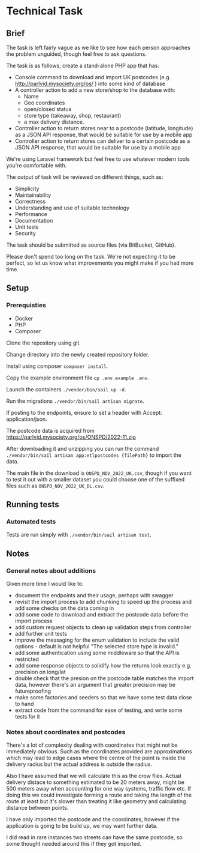 # Technical Task

## Brief

The task is left fairly vague as we like to see how each person approaches the problem unguided, though feel free to ask questions.

The task is as follows, create a stand-alone PHP app that has:

* Console command to download and import UK postcodes (e.g. http://parlvid.mysociety.org/os/ ) into some kind of database
* A controller action to add a new store/shop to the database with:
  * Name
  * Geo coordinates
  * open/closed status
  * store type (takeaway, shop, restaurant)
  * a max delivery distance.
* Controller action to return stores near to a postcode (latitude, longitude) as a JSON API response, that would be suitable for use by a mobile app
* Controller action to return stores can deliver to a certain postcode as a JSON API response, that would be suitable for use by a mobile app

We're using Laravel framework but feel free to use whatever modern tools you're comfortable with.

The output of task will be reviewed on different things, such as:
* Simplicity
* Maintainability
* Correctness
* Understanding and use of suitable technology
* Performance
* Documentation
* Unit tests
* Security

The task should be submitted as source files (via BitBucket, GitHub).

Please don't spend too long on the task. We're not expecting it to be perfect, so let us know what improvements you might make if you had more time.

## Setup

### Prerequisties

* Docker
* PHP
* Composer

Clone the repository using git.

Change directory into the newly created repository folder.

Install using composer `composer install`.

Copy the example environment file `cp .env.example .env`.

Launch the containers `./vendor/bin/sail up -d`.

Run the migrations `./vendor/bin/sail artisan migrate`.

If posting to the endpoints, ensure to set a header with Accept: application/json.

The postcode data is acquired from https://parlvid.mysociety.org/os/ONSPD/2022-11.zip

After downloading it and unzipping you can run the command `./vendor/bin/sail artisan app:etlpostcodes {filePath}` to import the data.

The main file in the download is `ONSPD_NOV_2022_UK.csv`, though if you want to test it out with a smaller dataset you could choose one of the suffixed files such as `ONSPD_NOV_2022_UK_DL.csv`.

## Running tests

### Automated tests

Tests are run simply with `./vendor/bin/sail artisan test`.

## Notes

### General notes about additions

Given more time I would like to:

* document the endpoints and their usage, perhaps with swagger
* revisit the import process to add chunking to speed up the process and add some checks on the data coming in
* add some code to download and extract the postcode data before the import process
* add custom request objects to clean up validation steps from controller
* add further unit tests
* improve the messaging for the enum validation to include the valid options - default is not helpful "The selected store type is invalid."
* add some authentication using some middleware so that the API is restricted
* add some response objects to solidify how the returns look exactly e.g. precision on long/lat
* double check that the presion on the postcode table matches the import data, however there's an argument that greater precision may be futureproofing
* make some factories and seeders so that we have some test data close to hand
* extract code from the command for ease of testing, and write some tests for it

### Notes about coordinates and postcodes

There's a lot of complexity dealing with coordinates that might not be immediately obvious. Such as the coordinates provided are approximations which may lead to edge cases where the centre of the point is inside the delivery radius but the actual address is outside the radius.

Also I have assumed that we will calculate this as the crow flies. Actual delivery distace to something estimated to be 20 meters away, might be 500 meters away when accounting for one way systems, traffic flow etc. If doing this we could investigate forming a route and taking the length of the route at least but it's slower than treating it like geometry and calculating distance between points.

I have only imported the postcode and the coordinates, however if the application is going to be build up, we may want further data.

I did read in rare instances two streets can have the same postcode, so some thought needed around this if they got imported.
